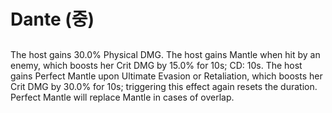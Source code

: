 # Dante (중)

##

The host gains 30.0% Physical DMG. The host gains Mantle when hit by an enemy, which boosts her Crit DMG by 15.0% for 10s; CD: 10s. The host gains Perfect Mantle upon Ultimate Evasion or Retaliation, which boosts her Crit DMG by 30.0% for 10s; triggering this effect again resets the duration. Perfect Mantle will replace Mantle in cases of overlap.
